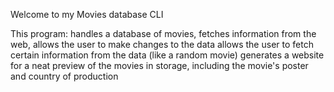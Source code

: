 Welcome to my Movies database CLI

This program:
  handles a database of movies,
  fetches information from the web,
  allows the user to make changes to the data
  allows the user to fetch certain information from the data (like a random movie)
  generates a website for a neat preview of the movies in storage, including the movie's poster and country of production

